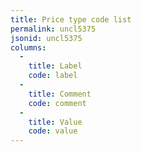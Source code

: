 ```yaml
---
title: Price type code list
permalink: uncl5375
jsonid: uncl5375
columns:
  - 
    title: Label
    code: label
  - 
    title: Comment
    code: comment
  - 
    title: Value
    code: value
---
```

